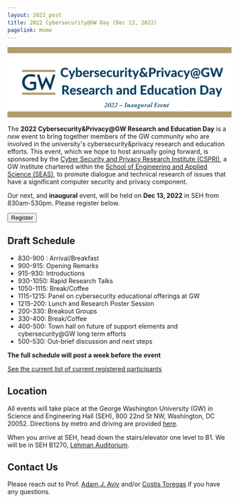 ```yaml
---
layout: 2022_post
title: 2022 Cybersecurity@GW Day (Dec 13, 2022)
pagelink: Home
---
```


<img class="banner-img" src="/imgs/cyber-day-logo.png" alt="Banner Log: 2022 Cybersecurity&Privacy@GW Day" title="Banner Log: 2022 Cybersecurity&Privacy@GW Day">

<!-- # 2022 Cybersecurity&Privacy@GW Research and Education Day <br> *Inaugral Event* -->

The **2022 Cybersecurity&Privacy@GW Research and Education Day** is a *new* event to bring together members of the GW community who are involved in the university's cybersecurity&privacy research and education efforts. This event, which we hope to host annually going forward,  is sponsored by the [Cyber Security and Privacy Research Institute (CSPRI)](https://cspri.seas.gwu.edu/), a GW institute chartered within the [School of Engineering and Applied Science (SEAS)](https://seas.gwu.edu), to promote dialogue and technical research of issues that have a significant computer security and privacy component.

Our next, and **inaugural** event, will be held on **Dec 13, 2022** in SEH from 830am-530pm. Please register below.

<div class="reg-link">
<a href="https://docs.google.com/forms/d/e/1FAIpQLScMXPSUulo4vDVfhJA5t7L1RQPIPueJ4weK7bUJSjUZi7yjAQ/viewform?usp=sf_link:">
<button>Register</button>
</a>
</div>

## Draft Schedule

* 830-900 : Arrival/Breakfast
* 900-915: Opening Remarks 
* 915-930: Introductions
* 930-1050: Rapid Research Talks
* 1050-1115: Break/Coffee
* 1115-1215: Panel on cybersecurity educational offerings at GW
* 1215-200: Lunch and Research Poster Session
* 200-330: Breakout Groups 
* 330-400: Break/Coffee
* 400-500: Town hall on future of support elements and cybersecurity@GW long term efforts
* 500-530: Out-brief discussion and next steps

**The full schedule will post a week before the event**

[See the current list of current registered participants](participants/2022-participants)

## Location

All events will take place at the George Washington University (GW) in Science and Engineering Hall (SEH), 800 22nd St NW, Washington, DC 20052. Directions by metro and driving are provided [here](https://www.seas.gwu.edu/directions-campus).

When you arrive at SEH, head down the stairs/elevator one level to B1. We will be in SEH B1270, [Lehman Auditorium](https://seascf.seas.gwu.edu/lehman-auditorium).


## Contact Us

Please reach out to Prof. [Adam J. Aviv](mailto:aaviv@gwu.edu) and/or [Costis Toregas](mailto:toregas1@gwu.edu) if you have any questions.
